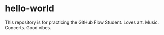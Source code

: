 # hello-world
This repository is for practicing the GitHub Flow
Student. Loves art. Music. Concerts. Good vibes. 

